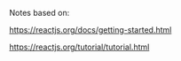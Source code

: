 
Notes based on:

https://reactjs.org/docs/getting-started.html


https://reactjs.org/tutorial/tutorial.html

